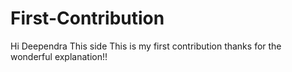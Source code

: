 # First-Contribution
Hi Deependra This side
This is my first contribution
thanks for the wonderful explanation!!
